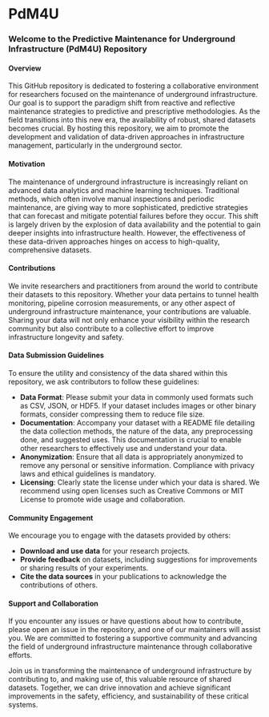 # PdM4U
### Welcome to the Predictive Maintenance for Underground Infrastructure (PdM4U) Repository

#### Overview
This GitHub repository is dedicated to fostering a collaborative environment for researchers focused on the maintenance of underground infrastructure. Our goal is to support the paradigm shift from reactive and reflective maintenance strategies to predictive and prescriptive methodologies. As the field transitions into this new era, the availability of robust, shared datasets becomes crucial. By hosting this repository, we aim to promote the development and validation of data-driven approaches in infrastructure management, particularly in the underground sector.

#### Motivation
The maintenance of underground infrastructure is increasingly reliant on advanced data analytics and machine learning techniques. Traditional methods, which often involve manual inspections and periodic maintenance, are giving way to more sophisticated, predictive strategies that can forecast and mitigate potential failures before they occur. This shift is largely driven by the explosion of data availability and the potential to gain deeper insights into infrastructure health. However, the effectiveness of these data-driven approaches hinges on access to high-quality, comprehensive datasets. 

#### Contributions
We invite researchers and practitioners from around the world to contribute their datasets to this repository. Whether your data pertains to tunnel health monitoring, pipeline corrosion measurements, or any other aspect of underground infrastructure maintenance, your contributions are valuable. Sharing your data will not only enhance your visibility within the research community but also contribute to a collective effort to improve infrastructure longevity and safety.

#### Data Submission Guidelines
To ensure the utility and consistency of the data shared within this repository, we ask contributors to follow these guidelines:
- **Data Format**: Please submit your data in commonly used formats such as CSV, JSON, or HDF5. If your dataset includes images or other binary formats, consider compressing them to reduce file size.
- **Documentation**: Accompany your dataset with a README file detailing the data collection methods, the nature of the data, any preprocessing done, and suggested uses. This documentation is crucial to enable other researchers to effectively use and understand your data.
- **Anonymization**: Ensure that all data is appropriately anonymized to remove any personal or sensitive information. Compliance with privacy laws and ethical guidelines is mandatory.
- **Licensing**: Clearly state the license under which your data is shared. We recommend using open licenses such as Creative Commons or MIT License to promote wide usage and collaboration.

#### Community Engagement
We encourage you to engage with the datasets provided by others:
- **Download and use data** for your research projects.
- **Provide feedback** on datasets, including suggestions for improvements or sharing results of your experiments.
- **Cite the data sources** in your publications to acknowledge the contributions of others.

#### Support and Collaboration
If you encounter any issues or have questions about how to contribute, please open an issue in the repository, and one of our maintainers will assist you. We are committed to fostering a supportive community and advancing the field of underground infrastructure maintenance through collaborative efforts.

Join us in transforming the maintenance of underground infrastructure by contributing to, and making use of, this valuable resource of shared datasets. Together, we can drive innovation and achieve significant improvements in the safety, efficiency, and sustainability of these critical systems.
